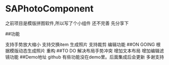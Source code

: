 # SAPhotoComponent
之前项目是模版拼图软件,所以写了个小组件 还不完善 先分享下

##功能

支持手势放大缩小
支持交换item
生成照片
支持裁剪
编辑功能
##ON GOING
根据模版动态生成照片
重构
##TO DO
解决布局手势冲突
增加文本布局
增加编辑滤镜功能
##Demo地址 github
有些功能没在demo里。后面集成后会更新
多谢支持



